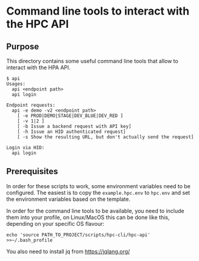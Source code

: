 
Command line tools to interact with the HPC API
===============================================

Purpose
-------

This directory contains some useful command line tools that allow to interact
with the HPA API.

    $ api
    Usages:
      api <endpoint path>
      api login

    Endpoint requests:
      api -e demo -v2 <endpoint path>
        [ -e PROD|DEMO|STAGE|DEV_BLUE|DEV_RED ]
        [ -v 1|2 ]
        [ -b Issue a backend request with API key]
        [ -h Issue an HID authenticated request]
        [ -s Show the resulting URL, but don't actually send the request]

    Login via HID:
      api login


Prerequisites
-------------

In order for these scripts to work, some environment variables need to be
configured. The easiest is to copy the `example.hpc.env` to `hpc.env` and set
the environment variables based on the template.

In order for the command line tools to be available, you need to include them
into your profile, on Linux/MacOS this can be done like this, depending on your
specific OS flavour:

    echo 'source PATH_TO_PROJECT/scripts/hpc-cli/hpc-api' >>~/.bash_profile

You also need to install jq from https://jqlang.org/